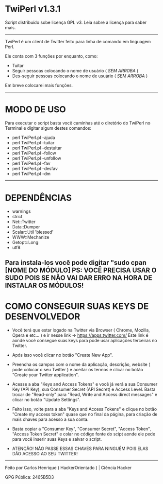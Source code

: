 # TwiPerl v1.3.1

Script distribuído sobe licença GPL v3.
Leia sobre a licença para saber mais.

--------------

TwiPerl é um client de Twitter feito para linha de comando em linguagem Perl.

Ele conta com 3 funções por enquanto, como:

* Tuítar
* Seguir pessoas colocando o nome de usuário ( *SEM ARROBA* )
* Des-seguir pessoas colocando o nome de usuário ( *SEM ARROBA* )

Em breve colocarei mais funções.

--------------

# MODO DE USO

Para executar o script basta você caminhas até o diretório do TwiPerl no Terminal e digitar algum destes comandos:

* perl TwiPerl.pl -ajuda
* perl TwiPerl.pl -tuitar
* perl TwiPerl.pl -destuitar
* perl TwiPerl.pl -follow
* perl TwiPerl.pl -unfollow
* perl TwiPerl.pl -fav
* perl TwiPerl.pl -desfav
* perl TwiPerl.pl -dm

--------------

# DEPENDÊNCIAS

* warnings
* strict
* Net::Twitter
* Data::Dumper
* Scalar::Util 'blessed'
* WWW::Mechanize
* Getopt::Long
* utf8

Para instala-los você pode digitar "sudo cpan [NOME DO MÓDULO]
PS: VOCÊ PRECISA USAR O SUDO POIS SE NÃO VAI DAR ERRO NA HORA DE INSTALAR OS MÓDULOS!
--------------

# COMO CONSEGUIR SUAS KEYS DE DESENVOLVEDOR

* Você terá que estar logado na Twitter via Browser ( Chrome, Mozilla, Opera e etc... ) e ir nesse link -> https://apps.twitter.com/
Este link é aonde você consegue suas keys para pode usar aplicações terceiras no Twitter.

* Após isso você clicar no botão "Create New App".

* Preencha os campos com o nome da aplicação, descrição, website ( pode colocar o seu Twitter ) e aceitar os termos e clicar no botão "Create your Twitter application".

* Acesse a aba "Keys and Access Tokens" e você já verá a sua Consumer Key (API Key), sua Consumer Secret (API Secret) e Access Level. Basta trocar de "Read-only" para "Read, Write and Access direct messages" e clicar no botão "Update Settings".

* Feito isso, volte para a aba "Keys and Access Tokens" e clique no botão "Create my access token" quase que no final da página, para criação de mais chaves para acesso a sua conta.

* Basta copiar a "Consumer Key", "Consumer Secret", "Access Token", "Access Token Secret" e colar no código fonte do scipt aonde ele pede para você inserir suas Keys e salvar o script.

* ATENÇÃO! NÃO PASSE ESSAS CHAVES PARA NINGUÉM POIS ELAS DÃO ACESSO AO SEU TWITTER!
--------------

Feito por Carlos Henrique ( HackerOrientado ) | Ciência Hacker

GPG Pública: 2465B5D3

